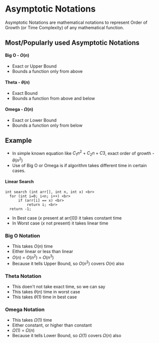 # Asymptotic Notations

Asymptotic Notations are mathematical notations to represent Order of Growth (or Time Complexity) of any mathematical function.

## Most/Popularly used Asymptotic Notations

#### Big O - $O(n)$
- Exact or Upper Bound
- Bounds a function only from above

#### Theta - $\theta(n)$
- Exact Bound
- Bounds a function from above and below

#### Omega - $\Omega(n)$
- Exact or Lower Bound
- Bounds a function only from below

## Example
- In simple known equation like $C_1n^2 + C_2n + C3$, exact order of growth - $\theta(n^2)$
- Use of Big O or Omega is if algorithm takes different time in certain cases.

#### Linear Search
```
int search (int arr[], int n, int x) <br>
  for (int i=0; i<n; i++) <br>
      if (arr[i] == x) <br>
          return i; <br>
  return -1;
```

- In Best case ($x$ present at arr[0]) it takes constant time
- In Worst case ($x$ not present) it takes linear time

### Big O Notation
- This takes $O(n)$ time
- Either linear or less than linear
- $O(n)$ = $O(n^2)$ = $O(n^3)$
- Because it tells Upper Bound, so $O(n^2)$ covers $O(n)$ also

### Theta Notation
- This doen't not take exact time, so we can say
- This takes $\theta(n)$ time in worst case
- This takes $\theta(1)$ time in best case

### Omega Notation
- This takes $\Omega(1)$ time
- Either constant, or higher than constant
- $\Omega(1)$ = $\Omega(n)$
- Because it tells Lower Bound, so $\Omega(1)$ covers $\Omega(n)$ also
